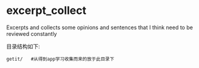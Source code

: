 # excerpt_collect

Excerpts and collects some opinions and sentences that I think need to be reviewed constantly

目录结构如下:

```
getit/   #从得到app学习收集而来的放于此目录下
```
